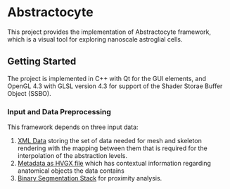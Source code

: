 # Abstractocyte

This project provides the implementation of Abstractocyte framework, which is a visual tool for exploring nanoscale astroglial cells.

## Getting Started

The project is implemented in C++ with Qt for the GUI elements, and OpenGL 4.3 with GLSL version 4.3 for support of the Shader Storae Buffer Object (SSBO).

### Input and Data Preprocessing

This framework depends on three input data:
1. [XML Data](https://github.com/haneensa/Abstractocyte/wiki/XML-Data) storing the set of data needed for mesh and skeleton rendering with the mapping between them that is required for the interpolation of the abstraction
levels. 
2. [Metadata as HVGX file](https://github.com/haneensa/Abstractocyte/wiki/Metadata-(HVGX)) which has
contextual information regarding anatomical objects the data contains
3. [Binary Segmentation Stack](https://github.com/haneensa/Abstractocyte/wiki/Binary-Segmentation-Stack) for proximity analysis.
